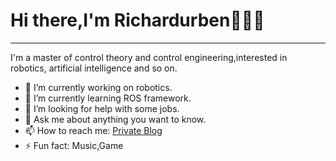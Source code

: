 # Hi there,I'm Richardurben👋👋👋
---
I'm a master of control theory and control engineering,interested in robotics, artificial intelligence and so on.
- 🔭 I’m currently working on robotics.
- 🌱 I’m currently learning ROS framework.
- 🤔 I’m looking for help with some jobs.
- 💬 Ask me about anything you want to know.
- 📫 How to reach me: [Private Blog](https://richardurben.github.io/)
- ⚡ Fun fact: Music,Game
